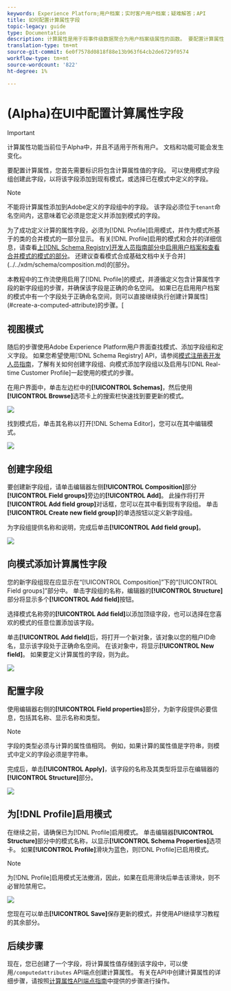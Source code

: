 ```yaml
---
keywords: Experience Platform;用户档案；实时客户用户档案；疑难解答；API
title: 如何配置计算属性字段
topic-legacy: guide
type: Documentation
description: 计算属性是用于将事件级数据聚合为用户档案级属性的函数。 要配置计算属性，您首先需要标识将包含计算属性值的字段。 可以使用模式字段组创建此字段，以将该字段添加到现有模式，或选择已在模式中定义的字段。
translation-type: tm+mt
source-git-commit: 6e0f7578d0818f88e13b963f64cb2de6729f0574
workflow-type: tm+mt
source-wordcount: '822'
ht-degree: 1%

---
```



# (Alpha)在UI中配置计算属性字段

>[!IMPORTANT]
>
>计算属性功能当前位于Alpha中，并且不适用于所有用户。 文档和功能可能会发生变化。

要配置计算属性，您首先需要标识将包含计算属性值的字段。 可以使用模式字段组创建此字段，以将该字段添加到现有模式，或选择已在模式中定义的字段。

>[!NOTE]
>
>不能将计算属性添加到Adobe定义的字段组中的字段。 该字段必须位于`tenant`命名空间内，这意味着它必须是您定义并添加到模式的字段。

为了成功定义计算的属性字段，必须为[!DNL Profile]启用模式，并作为模式所基于的类的合并模式的一部分显示。 有关[!DNL Profile]启用的模式和合并的详细信息，请查看[上[!DNL Schema Registry]开发人员指南部分中启用用户档案和查看合并模式的模式的部分](../../xdm/api/getting-started.md)。 还建议查看模式合成基础文档中关于合并](../../xdm/schema/composition.md)的[部分。

本教程中的工作流使用启用了[!DNL Profile]的模式，并遵循定义包含计算属性字段的新字段组的步骤，并确保该字段是正确的命名空间。 如果已在启用用户档案的模式中有一个字段处于正确命名空间，则可以直接继续执行创建计算属性](#create-a-computed-attribute)的步骤。[

## 视图模式

随后的步骤使用Adobe Experience Platform用户界面查找模式、添加字段组和定义字段。 如果您希望使用[!DNL Schema Registry] API，请参阅[模式注册表开发人员指南](../../xdm/api/getting-started.md)，了解有关如何创建字段组、向模式添加字段组以及启用与[!DNL Real-time Customer Profile]一起使用的模式的步骤。

在用户界面中，单击左边栏中的&#x200B;**[!UICONTROL Schemas]**，然后使用&#x200B;**[!UICONTROL Browse]**&#x200B;选项卡上的搜索栏快速找到要更新的模式。

![](../images/computed-attributes/Schemas-Browse.png)

找到模式后，单击其名称以打开[!DNL Schema Editor]，您可以在其中编辑模式。

![](../images/computed-attributes/Schema-Editor.png)

## 创建字段组

要创建新字段组，请单击编辑器左侧&#x200B;**[!UICONTROL Composition]**&#x200B;部分&#x200B;**[!UICONTROL Field groups]**&#x200B;旁边的&#x200B;**[!UICONTROL Add]**。 此操作将打开&#x200B;**[!UICONTROL Add field group]**&#x200B;对话框，您可以在其中看到现有字段组。 单击&#x200B;**[!UICONTROL Create new field group]**&#x200B;的单选按钮以定义新字段组。

为字段组提供名称和说明，完成后单击&#x200B;**[!UICONTROL Add field group]**。

![](../images/computed-attributes/Add-field-group.png)

## 向模式添加计算属性字段

您的新字段组现在应显示在“[!UICONTROL Composition]”下的“[!UICONTROL Field groups]”部分中。 单击字段组的名称，编辑器的&#x200B;**[!UICONTROL Structure]**&#x200B;部分将显示多个&#x200B;**[!UICONTROL Add field]**&#x200B;按钮。

选择模式名称旁的&#x200B;**[!UICONTROL Add field]**&#x200B;以添加顶级字段，也可以选择在您喜欢的模式的任意位置添加该字段。

单击&#x200B;**[!UICONTROL Add field]**&#x200B;后，将打开一个新对象，该对象以您的租户ID命名，显示该字段处于正确命名空间。 在该对象中，将显示&#x200B;**[!UICONTROL New field]**。 如果要定义计算属性的字段，则为此。

![](../images/computed-attributes/New-field.png)

## 配置字段

使用编辑器右侧的&#x200B;**[!UICONTROL Field properties]**&#x200B;部分，为新字段提供必要信息，包括其名称、显示名称和类型。

>[!NOTE]
>
>字段的类型必须与计算的属性值相同。 例如，如果计算的属性值是字符串，则模式中定义的字段必须是字符串。

完成后，单击&#x200B;**[!UICONTROL Apply]**，该字段的名称及其类型将显示在编辑器的&#x200B;**[!UICONTROL Structure]**&#x200B;部分。

![](../images/computed-attributes/Apply.png)

## 为[!DNL Profile]启用模式

在继续之前，请确保已为[!DNL Profile]启用模式。 单击编辑器&#x200B;**[!UICONTROL Structure]**&#x200B;部分中的模式名称，以显示&#x200B;**[!UICONTROL Schema Properties]**&#x200B;选项卡。 如果&#x200B;**[!UICONTROL Profile]**&#x200B;滑块为蓝色，则[!DNL Profile]已启用模式。

>[!NOTE]
>
>为[!DNL Profile]启用模式无法撤消，因此，如果在启用滑块后单击该滑块，则不必冒险禁用它。

![](../images/computed-attributes/Profile.png)

您现在可以单击&#x200B;**[!UICONTROL Save]**&#x200B;保存更新的模式，并使用API继续学习教程的其余部分。

## 后续步骤

现在，您已创建了一个字段，将计算属性值存储到该字段中，可以使用`/computedattributes` API端点创建计算属性。 有关在API中创建计算属性的详细步骤，请按照[计算属性API端点指南](ca-api.md)中提供的步骤进行操作。